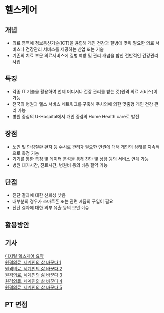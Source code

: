 # 헬스케어
## 개념
- 의료 영역에 정보통신기술(ICT)을 융합해 개인 건강과 질병에 맞춰 필요한 의료 서비스나 건강관리 서비스를 제공하는 산업 또는 기술
- 기존의 치료 부문 의료서비스에 질병 예방 및 관리 개념을 합친 전반적인 건강관리 사업

## 특징
- 각종 IT 기술을 활용하여 언제 어디서나 건강 관리를 받는 것(원격 의료 서비스)이 가능
- 전국의 병원과 헬스 서비스 네트워크를 구축해 주치의에 의한 맞춤형 개인 건강 관리 가능
- 병원 중심의 U-Hospital에서 개인 중심의 Home Health care로 발전

## 장점
- 노인 및 만성질환 환자 등 수시로 관리가 필요한 인원에 대해 개인의 상태를 지속적으로 측정 가능
- 기기를 통한 측정 및 데이터 분석을 통해 진단 및 상담 등의 서비스 연계 가능
- 병원 대기시간, 진료시간, 병원비 등의 비용 절약 가능

## 단점
- 진단 결과에 대한 신뢰성 낮음
- 대부분의 경우가 스마트폰 또는 관련 제품의 구입이 필요
- 진단 결과에 대한 외부 유출 등의 보안 이슈

## 활용방안

## 기사
[디지털 헬스케어 요약](https://eiec.kdi.re.kr/publish/reviewView.do?idx=58&ridx=5&fcode=000020003600002)  
[원격의료, 세계인의 삶 바꾼다 1](https://kormedi.com/1537026/%EC%BD%94%EB%A1%9C%EB%82%9819%EB%A1%9C-%EB%B9%97%EC%9E%A5-%EC%97%B4%EB%A6%B0-%EC%9B%90%EA%B2%A9%EC%9D%98%EB%A3%8C%ED%95%9C%EA%B5%AD%EC%9D%80-%EC%97%AC%EC%A0%84%ED%9E%88-%EA%B7%9C%EC%A0%9C/)  
[원격의료, 세계인의 삶 바꾼다 2](https://kormedi.com/1539058/%EA%B5%AC%EB%8D%94%EA%B8%B0-%EB%AC%B4%EC%84%9C%EC%9B%8C-%EC%9E%A5-%EB%AA%BB-%EB%8B%B4%EA%B7%B8%EB%8A%94-%ED%95%9C%EA%B5%AD-%EC%9B%90%EA%B2%A9%EC%9D%98%EB%A3%8C-%ED%9B%84%EC%A7%84%EA%B5%AD-%EC%A0%84/)  
[원격의료, 세계인의 삶 바꾼다 3](https://kormedi.com/1541056/%EB%B0%B0-%EC%95%84%ED%94%8C-%EB%95%8C%EB%8F%84-%EC%98%A8%EB%9D%BC%EC%9D%B8-%EC%A7%84%EB%A3%8C%EB%A5%BC-%EC%9D%B8%EB%8B%88-%EC%9B%90%EA%B2%A9%EC%9D%98%EB%A3%8C-%EB%B9%9B%EA%B3%BC-%EA%B7%B8/)  
[원격의료, 세계인의 삶 바꾼다 4](https://kormedi.com/1543067/%EC%B4%88%EC%A7%84%EB%B6%80%ED%84%B0-%EC%A7%91%EC%97%90%EC%84%9C-%EC%98%A8%EB%9D%BC%EC%9D%B8-%EC%A0%84%EB%A9%B4%EA%B0%9C%EB%B0%A9-%E6%97%A5-%EC%9D%98%EB%A3%8C%EB%8A%94/)  
[원격의료, 세계인의 삶 바꾼다 5](https://kormedi.com/1544298/%E6%97%A5-%EC%98%A8%EB%9D%BC%EC%9D%B8-%EC%9D%98%EB%A3%8C-%EC%98%A4%EC%A7%84%EC%B1%85%EC%9E%84%C2%B7%EC%88%98%EA%B0%80-%EB%AC%B8%EC%A0%9C-%EC%96%B4%EB%96%BB%EA%B2%8C/)  

## PT 면접


